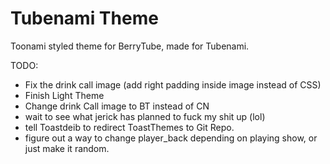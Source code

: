 Tubenami Theme
==============

Toonami styled theme for BerryTube, made for Tubenami.

TODO:

* Fix the drink call image (add right padding inside image instead of CSS)
* Finish Light Theme
* Change drink Call image to BT instead of CN
* wait to see what jerick has planned to fuck my shit up (lol)
* tell Toastdeib to redirect ToastThemes to Git Repo.
* figure out a way to change player_back depending on playing show, or just make it random.
